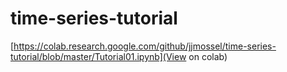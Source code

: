 # time-series-tutorial

[https://colab.research.google.com/github/jjmossel/time-series-tutorial/blob/master/Tutorial01.ipynb](View on colab)